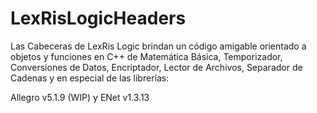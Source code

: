 # LexRisLogicHeaders

Las Cabeceras de LexRis Logic brindan un código amigable orientado a objetos y funciones en C++ de Matemática Básica, Temporizador, Conversiones de Datos, Encriptador, Lector de Archivos, Separador de Cadenas y en especial de las librerías:

Allegro v5.1.9 (WIP) y ENet v1.3.13